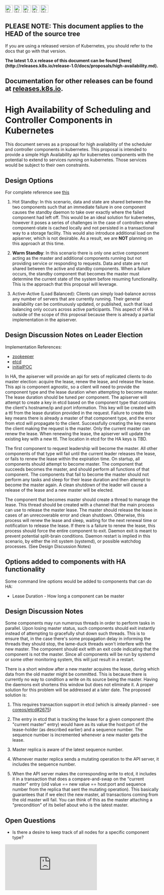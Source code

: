 <!-- BEGIN MUNGE: UNVERSIONED_WARNING -->

<!-- BEGIN STRIP_FOR_RELEASE -->

<img src="http://kubernetes.io/img/warning.png" alt="WARNING"
     width="25" height="25">
<img src="http://kubernetes.io/img/warning.png" alt="WARNING"
     width="25" height="25">
<img src="http://kubernetes.io/img/warning.png" alt="WARNING"
     width="25" height="25">
<img src="http://kubernetes.io/img/warning.png" alt="WARNING"
     width="25" height="25">
<img src="http://kubernetes.io/img/warning.png" alt="WARNING"
     width="25" height="25">

<h2>PLEASE NOTE: This document applies to the HEAD of the source tree</h2>

If you are using a released version of Kubernetes, you should
refer to the docs that go with that version.

<strong>
The latest 1.0.x release of this document can be found
[here](http://releases.k8s.io/release-1.0/docs/proposals/high-availability.md).

Documentation for other releases can be found at
[releases.k8s.io](http://releases.k8s.io).
</strong>
--

<!-- END STRIP_FOR_RELEASE -->

<!-- END MUNGE: UNVERSIONED_WARNING -->

# High Availability of Scheduling and Controller Components in Kubernetes

This document serves as a proposal for high availability of the scheduler and controller components in kubernetes.  This proposal is intended to provide a simple High Availability api for kubernetes components with the potential to extend to services running on kubernetes.  Those services would be subject to their own constraints.

## Design Options

For complete reference see [this](https://www.ibm.com/developerworks/community/blogs/RohitShetty/entry/high_availability_cold_warm_hot?lang=en)

1. Hot Standby: In this scenario, data and state are shared between the two components such that an immediate failure in one component causes the standby daemon to take over exactly where the failed component had left off.  This would be an ideal solution for kubernetes, however it poses a series of challenges in the case of controllers where component-state is cached locally and not persisted in a transactional way to a storage facility.  This would also introduce additional load on the apiserver, which is not desirable.  As a result, we are **NOT** planning on this approach at this time.

2. **Warm Standby**: In this scenario there is only one active component acting as the master and additional components running but not providing service or responding to requests.  Data and state are not shared between the active and standby components.  When a failure occurs, the standby component that becomes the master must determine the current state of the system before resuming functionality.  This is the approach that this proposal will leverage.

3. Active-Active (Load Balanced): Clients can simply load-balance across any number of servers that are currently running.  Their general availability can be continuously updated, or published, such that load balancing only occurs across active participants.  This aspect of HA is outside of the scope of *this* proposal because there is already a partial implementation in the apiserver.

## Design Discussion Notes on Leader Election

Implementation References:
* [zookeeper](http://zookeeper.apache.org/doc/trunk/recipes.html#sc_leaderElection)
* [etcd](https://groups.google.com/forum/#!topic/etcd-dev/EbAa4fjypb4)
* [initialPOC](https://github.com/rrati/etcd-ha)

In HA, the apiserver will provide an api for sets of replicated clients to do master election: acquire the lease, renew the lease, and release the lease.  This api is component agnostic, so a client will need to provide the component type and the lease duration when attempting to become master.  The lease duration should be tuned per component.  The apiserver will attempt to create a key in etcd based on the component type that contains the client's hostname/ip and port information. This key will be created with a ttl from the lease duration provided in the request.  Failure to create this key means there is already a master of that component type, and the error from etcd will propagate to the client.  Successfully creating the key means the client making the request is the master.  Only the current master can renew the lease.  When renewing the lease, the apiserver will update the existing key with a new ttl.  The location in etcd for the HA keys is TBD.

The first component to request leadership will become the master.  All other components of that type will fail until the current leader releases the lease, or fails to renew the lease within the expiration time.  On startup, all components should attempt to become master.  The component that succeeds becomes the master, and should perform all functions of that component.  The components that fail to become the master should not perform any tasks and sleep for their lease duration and then attempt to become the master again. A clean shutdown of the leader will cause a release of the lease and a new master will be elected.

The component that becomes master should create a thread to manage the lease.  This thread should be created with a channel that the main process can use to release the master lease.  The master should release the lease in cases of an unrecoverable error and clean shutdown.  Otherwise, this process will renew the lease and sleep, waiting for the next renewal time or notification to release the lease.  If there is a failure to renew the lease, this process should force the entire component to exit.  Daemon exit is meant to prevent potential split-brain conditions.  Daemon restart is implied in this scenario, by either the init system (systemd), or possible watchdog processes.  (See Design Discussion Notes)

## Options added to components with HA functionality

Some command line options would be added to components that can do HA:

* Lease Duration - How long a component can be master

## Design Discussion Notes

Some components may run numerous threads in order to perform tasks in parallel.  Upon losing master status, such components should exit instantly instead of attempting to gracefully shut down such threads.  This is to ensure that, in the case there's some propagation delay in informing the threads they should stop, the lame-duck threads won't interfere with the new master.  The component should exit with an exit code indicating that the component is not the master.  Since all components will be run by systemd or some other monitoring system, this will just result in a restart.

There is a short window after a new master acquires the lease, during which data from the old master might be committed.  This is because there is currently no way to condition a write on its source being the master.  Having the daemons exit shortens this window but does not eliminate it.  A proper solution for this problem will be addressed at a later date.  The proposed solution is:

1. This requires transaction support in etcd (which is already planned - see [coreos/etcd#2675](https://github.com/coreos/etcd/pull/2675))

2. The entry in etcd that is tracking the lease for a given component (the "current master" entry) would have as its value the host:port of the lease-holder (as described earlier) and a sequence number. The sequence number is incremented whenever a new master gets the lease.

3. Master replica is aware of the latest sequence number.

4. Whenever master replica sends a mutating operation to the API server, it includes the sequence number.

5. When the API server makes the corresponding write to etcd, it includes it in a transaction that does a compare-and-swap on the "current master" entry (old value == new value == host:port and sequence number from the replica that sent the mutating operation). This basically guarantees that if we elect the new master, all transactions coming from the old master will fail. You can think of this as the master attaching a "precondition" of its belief about who is the latest master.

## Open Questions

* Is there a desire to keep track of all nodes for a specific component type?


<!-- BEGIN MUNGE: GENERATED_ANALYTICS -->
[![Analytics](https://kubernetes-site.appspot.com/UA-36037335-10/GitHub/docs/proposals/high-availability.md?pixel)]()
<!-- END MUNGE: GENERATED_ANALYTICS -->
